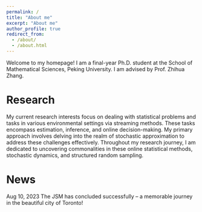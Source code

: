```yaml
---
permalink: /
title: "About me"
excerpt: "About me"
author_profile: true
redirect_from: 
  - /about/
  - /about.html
---
```


Welcome to my homepage! I am a final-year Ph.D. student at the School of Mathematical Sciences, Peking University. I am advised by Prof. Zhihua Zhang.



Research
======
My current research interests focus on dealing with statistical problems and tasks in various environmental settings via streaming methods. These tasks encompass estimation, inference, and online decision-making. My primary approach involves delving into the realm of stochastic approximation to address these challenges effectively. Throughout my research journey, I am dedicated to uncovering commonalities in these online statistical methods, stochastic dynamics, and structured random sampling.

News
======
Aug 10, 2023 The JSM has concluded successfully – a memorable journey in the beautiful city of Toronto!

